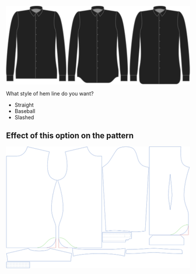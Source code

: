 ![Hem style](hemstyle.svg)

What style of hem line do you want?

-   Straight
-   Baseball
-   Slashed

## Effect of this option on the pattern

![This image shows the effect of this option by superimposing several variants that have a different value for this option](simon_hemstyle_sample.svg "Effect of this option on the pattern")
